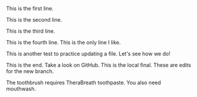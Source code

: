 This is the first line.


This is the second line.


This is the third line.

This is the fourth line. This is the only line I like.



This is another test to practice updating a file. Let's see how we do!


This is the end. Take a look on GitHub. This is the local final. These are edits for the new branch.



The toothbrush requires TheraBreath toothpaste. You also need mouthwash.
